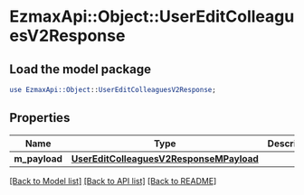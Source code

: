 # EzmaxApi::Object::UserEditColleaguesV2Response

## Load the model package
```perl
use EzmaxApi::Object::UserEditColleaguesV2Response;
```

## Properties
Name | Type | Description | Notes
------------ | ------------- | ------------- | -------------
**m_payload** | [**UserEditColleaguesV2ResponseMPayload**](UserEditColleaguesV2ResponseMPayload.md) |  | 

[[Back to Model list]](../README.md#documentation-for-models) [[Back to API list]](../README.md#documentation-for-api-endpoints) [[Back to README]](../README.md)


